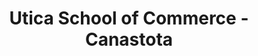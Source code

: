 ---
layout: repo
title: "Utica School of Commerce - Canastota"
id: 19141
permalink: repos/19141/
---